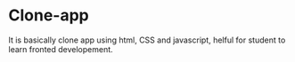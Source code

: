 # Clone-app
It is basically clone app using html, CSS and javascript, helful for student to learn fronted developement.
